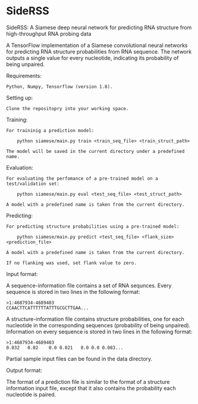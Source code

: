 # SideRSS
SideRSS: A Siamese deep neural network for predicting RNA structure from high-throughput RNA probing data

A TensorFlow implementation of a Siamese convolutional neural networks for predicting RNA structure probabilities from RNA sequence. 
The network outputs a single value for every nucleotide, indicating its probability of being unpaired. 

Requirements:

	Python, Numpy, Tensorflow (version 1.8).

Setting up:

	Clone the repositopry into your working space.

Training:

	For traininig a prediction model:
	
		python siamese/main.py train <train_seq_file> <train_struct_path>
	
	The model will be saved in the current directory under a predefined name.

Evaluation:

	For evaluating the perfomance of a pre-trained model on a test/validation set:
	
		python siamese/main.py eval <test_seq_file> <test_struct_path>
	
	A model with a predefined name is taken from the current directory.


Predicting:

	For predicting structure probabilities using a pre-trained model:
	
		python siamese/main.py predict <test_seq_file> <flank_size> <prediction_file> 
	
	A model with a predefined name is taken from the current directory. 
	
	If no flanking was used, set flank value to zero.


Input format:

A sequence-information file contains a set of RNA sequnces. Every sequence is stored in two lines in the following format:

	>1:4687934-4689403
	CCAACTTCATTTTTTATTTGCGCTTGAA...

A structure-information file contains structure probabilities, one for each nucleotide in the corresponding sequences (probability of being unpaired). Information on every sequence is stored in two lines in the following format: 

	>1:4687934-4689403
	0.032	0.02	0.0	0.021	0.0	0.0	0.083...

Partial sample input files can be found in the data directory.

Output format:

The format of a prediction file is similar to the format of a structure information input file, except that it also contains the probability each nucleotide is paired. 
